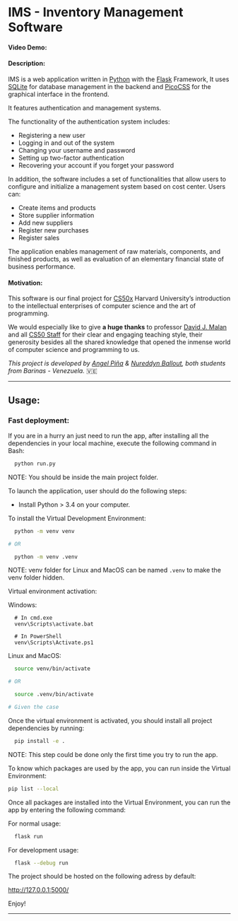 # IMS - Inventory Management Software
#### Video Demo: <URL HERE>
#### Description: 

IMS is a web application written in [Python](https://www.python.org/) with the [Flask](https://flask.palletsprojects.com/en/2.3.x/) Framework, It uses [SQLite](https://www.sqlite.org/index.html) for database management in the backend and [PicoCSS](https://picocss.com/) for the graphical interface in the frontend.

It features authentication and management systems.

The functionality of the authentication system includes:

- Registering a new user
- Logging in and out of the system
- Changing your username and password
- Setting up two-factor authentication
- Recovering your account if you forget your password

In addition, the software includes a set of functionalities that allow users to configure and initialize a management system based on cost center. Users can: 
- Create items and products
- Store supplier information
- Add new suppliers
- Register new purchases
- Register sales

The application enables management of raw materials, components, and finished products, as well as evaluation of an elementary financial state of business performance.

#### Motivation:

This software is our final project for [CS50x](https://cs50.harvard.edu/x/) Harvard University’s introduction to the intellectual enterprises of computer science and the art of programming.

We would especially like to give **a huge thanks** to professor [David J. Malan](https://cs.harvard.edu/malan/) and all [CS50 Staff](https://cs50.harvard.edu/x/2023/staff/) for their clear and engaging teaching style, their generosity besides all the shared knowledge that opened the inmense world of computer science and programming to us.

*This project is developed by [Angel Piña](https://github.com/angelpinha/) & [Nureddyn Ballout](https://github.com/nureddyn/), both students from Barinas - Venezuela.* 🇻🇪

---

## Usage:

### Fast deployment:

If you are in a hurry an just need to run the app, after installing all the dependencies in your local machine, execute the following command in Bash:

```Bash
  python run.py  
```

NOTE: You should be inside the main project folder.

To launch the application, user should do the following steps:

- Install Python > 3.4 on your computer.

To install the Virtual Development Environment:

```Bash
  python -m venv venv

# OR

  python -m venv .venv
```

NOTE: venv folder for Linux and MacOS can be named `.venv` to make the venv folder hidden.

Virtual environment activation:

Windows:
```
  # In cmd.exe
  venv\Scripts\activate.bat

  # In PowerShell
  venv\Scripts\Activate.ps1
```

Linux and MacOS:

```Bash
  source venv/bin/activate

# OR

  source .venv/bin/activate

# Given the case
```

Once the virtual environment is activated, you should install all project dependencies by running:

```Bash
  pip install -e .
```

NOTE: This step could be done only the first time you try to run the app.

To know which packages are used by the app, you can run inside the Virtual Environment:

```Bash
pip list --local
```

Once all packages are installed into the Virtual Environment, you can run the app by entering the following command:

For normal usage:
```Bash
  flask run
```

For development usage:
```Bash
  flask --debug run
```

The project should be hosted on the following adress by default:

http://127.0.0.1:5000/

Enjoy!

---

